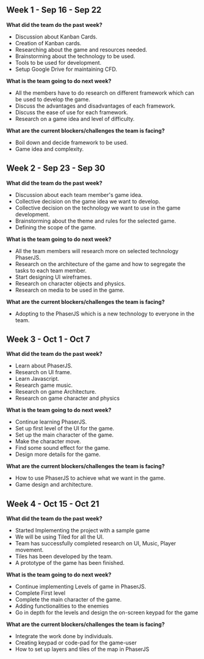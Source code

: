 ## Week 1 - Sep 16 - Sep 22
**What did the team do the past week?**
* Discussion about Kanban Cards.
* Creation of Kanban cards.
* Researching about the game and resources needed.
* Brainstorming about the technology to be used.
* Tools to be used for development.
* Setup Google Drive for maintaining CFD.

**What is the team going to do next week?**
* All the members have to do research on different framework which can be used to develop the game.
* Discuss the advantages and disadvantages of each framework.
* Discuss the ease of use for each framework.
* Research on a game idea and level of difficulty.

**What are the current blockers/challenges the team is facing?**
* Boil down and decide framework to be used.
* Game idea and complexity.



## Week 2 - Sep 23 - Sep 30
**What did the team do the past week?**
* Discussion about each team member's game idea.
* Collective decision on the game idea we want to develop.
* Collective decision on the technology we want to use in the game development.
* Brainstorming about the theme and rules for the selected game.
* Defining the scope of the game.

**What is the team going to do next week?**
* All the team members will research more on selected technology PhaserJS.
* Research on the architecture of the game and how to segregate the tasks to each team member.
* Start designing UI wireframes.
* Research on character objects and physics.
* Research on media to be used in the game.

**What are the current blockers/challenges the team is facing?**
* Adopting to the PhaserJS which is a new technology to everyone in the team.


## Week 3 - Oct 1 - Oct 7
**What did the team do the past week?**
* Learn about PhaserJS.
* Research on UI frame.
* Learn Javascript.
* Research game music.
* Research on game Architecture.
* Research on game character and physics

**What is the team going to do next week?**
* Continue learning PhaserJS.
* Set up first level of the UI for the game.
* Set up the main character of the game.
* Make the character move.
* Find some sound effect for the game.
* Design more details for the game.

**What are the current blockers/challenges the team is facing?**
* How to use PhaserJS to achieve what we want in the game.
* Game design and architecture.


## Week 4 - Oct 15 - Oct 21
**What did the team do the past week?**
* Started Implementing the project with a sample game
* We will be using Tiled for all the UI.
* Team has successfully completed research on UI, Music, Player movement.
* Tiles has been developed by the team.
* A prototype of the game has been finished.

**What is the team going to do next week?**
* Continue implementing Levels of game in PhaserJS.
* Complete First level
* Complete the main character of the game.
* Adding functionalities to the enemies
* Go in depth for the levels and design the on-screen keypad for the game

**What are the current blockers/challenges the team is facing?**
* Integrate the work done by individuals.
* Creating keypad or code-pad for the game-user
* How to set up layers and tiles of the map in PhaserJS
